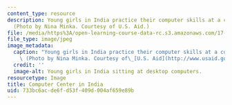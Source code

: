 ```yaml
---
content_type: resource
description: Young girls in India practice their computer skills at a computer center.
  (Photo by Nina Minka. Courtesy of U.S. Aid.)
file: /media/https%3A/open-learning-course-data-rc.s3.amazonaws.com/17-148-political-economy-of-globalization-spring-2006/733bc6acde6fd53f409d004af659e89b_17-148s06-th.jpg
file_type: image/jpeg
image_metadata:
  caption: "Young girls in India practice their computer skills at a computer center.\
    \ (Photo by Nina Minka. Courtesy of\_[U.S. Aid](http://www.usaid.gov/).)"
  credit: ''
  image-alt: Young girls in India sitting at desktop computers.
resourcetype: Image
title: Computer Center in India
uid: 733bc6ac-de6f-d53f-409d-004af659e89b
---
```

